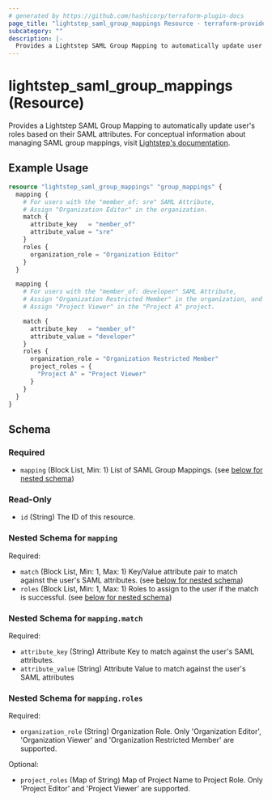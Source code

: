```yaml
---
# generated by https://github.com/hashicorp/terraform-plugin-docs
page_title: "lightstep_saml_group_mappings Resource - terraform-provider-lightstep"
subcategory: ""
description: |-
  Provides a Lightstep SAML Group Mapping to automatically update user's roles based on their SAML attributes. For conceptual information about managing SAML group mappings, visit Lightstep's documentation https://docs.lightstep.com/docs/map-saml-attributes.
---
```


# lightstep_saml_group_mappings (Resource)

Provides a Lightstep SAML Group Mapping to automatically update user's roles based on their SAML attributes. For conceptual information about managing SAML group mappings, visit [Lightstep's documentation](https://docs.lightstep.com/docs/map-saml-attributes).

## Example Usage

```terraform
resource "lightstep_saml_group_mappings" "group_mappings" {
  mapping {
    # For users with the "member_of: sre" SAML Attribute,
    # Assign "Organization Editor" in the organization.
    match {
      attribute_key   = "member_of"
      attribute_value = "sre"
    }
    roles {
      organization_role = "Organization Editor"
    }
  }

  mapping {
    # For users with the "member_of: developer" SAML Attribute,
    # Assign "Organization Restricted Member" in the organization, and
    # Assign "Project Viewer" in the "Project A" project.

    match {
      attribute_key   = "member_of"
      attribute_value = "developer"
    }
    roles {
      organization_role = "Organization Restricted Member"
      project_roles = {
        "Project A" = "Project Viewer"
      }
    }
  }
}
```

<!-- schema generated by tfplugindocs -->
## Schema

### Required

- `mapping` (Block List, Min: 1) List of SAML Group Mappings. (see [below for nested schema](#nestedblock--mapping))

### Read-Only

- `id` (String) The ID of this resource.

<a id="nestedblock--mapping"></a>
### Nested Schema for `mapping`

Required:

- `match` (Block List, Min: 1, Max: 1) Key/Value attribute pair to match against the user's SAML attributes. (see [below for nested schema](#nestedblock--mapping--match))
- `roles` (Block List, Min: 1, Max: 1) Roles to assign to the user if the match is successful. (see [below for nested schema](#nestedblock--mapping--roles))

<a id="nestedblock--mapping--match"></a>
### Nested Schema for `mapping.match`

Required:

- `attribute_key` (String) Attribute Key to match against the user's SAML attributes.
- `attribute_value` (String) Attribute Value to match against the user's SAML attributes


<a id="nestedblock--mapping--roles"></a>
### Nested Schema for `mapping.roles`

Required:

- `organization_role` (String) Organization Role. Only 'Organization Editor', 'Organization Viewer' and 'Organization Restricted Member'  are supported.

Optional:

- `project_roles` (Map of String) Map of Project Name to Project Role. Only 'Project Editor' and 'Project Viewer' are supported.
